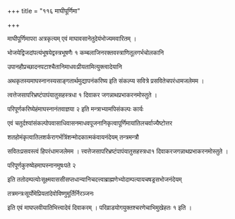 +++
title = "११६ माघीपूर्णिमा"

+++

माघीपूर्णिमापरा अत्रकृत्यम् एवं माघावसानेतुदेयंभोज्यमवारितम् ।

भोजयेद्विजदांपत्यंभूषयेद्वस्त्रभूषणैः १ कम्बलाजिनरक्तवस्त्राणितूलगर्भचोलकानि

उपानहौप्रच्छादनपटाश्चैतानिमाधवःप्रीयतामित्युक्त्वादेयानि

अथकृतस्यमाघस्नानस्यसाङ्गतार्थमुद्यापनंकरिष्य इति संकल्प्य सवित्रे प्रसवितेचपरंधामजलेमम ।

त्वत्तेजसापरिभ्रष्टंपापंयातुसहस्त्रधा १ दिवाकर जगन्नाथप्रभाकरनमोस्तुते ।

परिपूर्णकरिष्येहंमाघस्नानंतवाज्ञया २ इति मन्त्राभ्यामपिसंकल्पः कार्यः

एवं चतुर्दश्यांसंकल्पोपवासाधिवासनमाधवपूजनानिकृत्वापूर्णिमायांतिलचर्वाज्यैष्टोत्तर

शतहोमंकृत्वातिलशर्करागर्भत्रिंशन्मोदकात्मकंवायनंदेयम् तन्त्रमन्त्रौ

सवितःप्रसवस्त्वं हिपरंधामजलेमम । त्त्वत्तेजसापरिभ्रष्टंपापंयातुसहस्त्रधा१ दिवाकरजगन्नाथप्रभाकरनमोस्तुते ।

परिपूर्णकुरुष्वेहमाघस्नानमुषःपते २

इति ततोदम्पत्योःसूक्ष्मवाससीसप्तधान्यानिचदत्त्वाब्राह्मणेभ्योदाम्पत्यायचषड्रसभोजनंदेयम्

तत्रमन्त्रःसूर्योमेप्रियतांदेवोविष्णुमूर्तिर्निरञ्जनः

इति एवं माघप्लवीयातिभित्त्वादेवं दिवाकरम् । परिव्राडयोगयुक्तश्चरणेचाभिमुखेहतः १ इति ।

